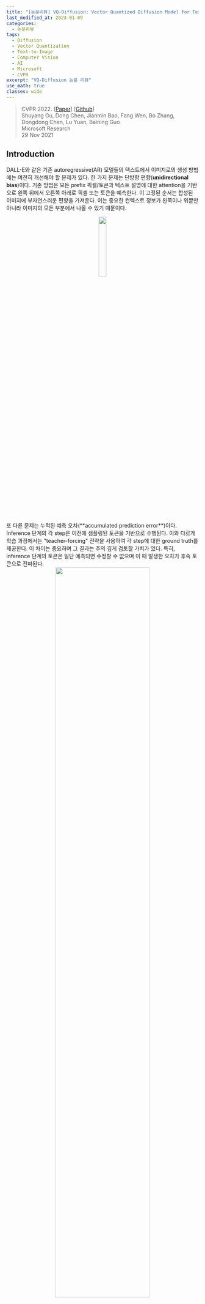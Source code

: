 ```yaml
---
title: "[논문리뷰] VQ-Diffusion: Vector Quantized Diffusion Model for Text-to-Image Synthesis"
last_modified_at: 2023-01-09
categories:
  - 논문리뷰
tags:
  - Diffusion
  - Vector Quantization
  - Text-to-Image
  - Computer Vision
  - AI
  - Microsoft
  - CVPR
excerpt: "VQ-Diffusion 논문 리뷰"
use_math: true
classes: wide
---
```


> CVPR 2022. [[Paper](https://arxiv.org/abs/2111.14822)] [[Github](https://github.com/microsoft/VQ-Diffusion)]  
> Shuyang Gu, Dong Chen, Jianmin Bao, Fang Wen, Bo Zhang, Dongdong Chen, Lu Yuan, Baining Guo  
> Microsoft Research  
> 29 Nov 2021  

## Introduction
DALL-E와 같은 기존 autoregressive(AR) 모델들의 텍스트에서 이미지로의 생성 방법에는 여전히 개선해야 할 문제가 있다. 한 가지 문제는 단방향 편향(**unidirectional bias**)이다. 기존 방법은 모든 prefix 픽셀/토큰과 텍스트 설명에 대한 attention을 기반으로 왼쪽 위에서 오른쪽 아래로 픽셀 또는 토큰을 예측한다. 이 고정된 순서는 합성된 이미지에 부자연스러운 편향을 가져온다. 이는 중요한 컨텍스트 정보가 왼쪽이나 위뿐만 아니라 이미지의 모든 부분에서 나올 수 있기 때문이다. 

<center><img src='{{"/assets/img/vqd/vqd-ar.png" | relative_url}}' width="20%"></center>
<br>
또 다른 문제는 누적된 예측 오차(**accumulated prediction error**)이다. Inference 단계의 각 step은 이전에 샘플링된 토큰을 기반으로 수행된다. 이와 다르게 학습 과정에서는 "teacher-forcing" 전략을 사용하여 각 step에 대한 ground truth를 제공한다. 이 차이는 중요하며 그 결과는 주의 깊게 검토할 가치가 있다. 특히, inference 단계의 토큰은 일단 예측되면 수정할 수 없으며 이 때 발생한 오차가 후속 토큰으로 전파된다. 

<center><img src='{{"/assets/img/vqd/vqd-tf.PNG" | relative_url}}' width="70%"></center>
<br>
저자들은 단방향 편향을 제거하고 누적된 예측 오차를 방지하는 text-to-image 생성을 위한 vector quantized diffusion (VQ-Diffusion) model을 제시한다. VQ-VAE(vector quantized variational autoencoder)로 먼저 코드북을 학습한 뒤 DDPM(Denoising Diffusion Probabilistic Model ([논문리뷰](https://kimjy99.github.io/논문리뷰/ddpm/)))의 조건부 버전으로 모델을 학습하여 latent space를 모델링한다. 저자들은 latent space 모델이 text-to-image 생성 task에 적합하다는 것을 보여준다.

VQ-Diffusion 모델은 고정된 Markov chain을 통해 입력을 점진적으로 손상시키는 forward diffusion process를 reverse하여 데이터 분포를 샘플링한다. Forward process는 입력과 동일한 차원의 noise가 증가하는 latent variable 시퀀스를 생성하여 고정된 개수의 timestep 후에 순수한 noise를 생성한다. Reverse process는 조건부 분포를 학습하여 순수한 noise에서 시작하여 원하는 데이터 분포를 향해 점진적으로 잠재 변수를 denoise한다.

VQ-Diffusion 모델은 독립적인 text encoder와 diffusion image decoder로 discrete 이미지 토큰에서 denoising diffusion을 수행한다. Inference 단계가 시작될 때 모든 이미지 토큰은 마스킹되거나 랜덤이다. 여기서 마스킹된 토큰은 마스크 기반 생성 모델과 동일한 기능을 수행한다. Denoising diffusion process는 입력 텍스트를 기반으로 점진적으로 이미지 토큰의 확률 밀도를 추정한다. 각 step에서 diffusion image decoder는 이전 step에서 예측된 전체 이미지의 모든 토큰의 컨텍스트 정보를 활용하여 새로운 확률 밀도 분포를 추정하고 이 분포를 사용하여 현재 step의 토큰을 예측한다. 이 양방향 attention은 각 토큰 예측에 대한 전역 컨텍스트를 제공하고 단방향 편향을 제거한다.

또한 VQ-Diffusion 모델은 mask-and-replace diffusion 전략을 사용하여 오차 누적을 방지한다. VQ-Diffusion은 학습 단계에서 "teacher-forcing" 전략을 사용하지 않는다. 대신, 의도적으로 마스킹된 토큰과 무작위 토큰을 모두 도입하고 네트워크가 마스킹된 토큰을 예측하고 잘못된 토큰을 수정하는 방법을 배우도록 한다. Inference 단계에서는 각 step에서 모든 토큰의 밀도 분포를 업데이트하고 새로운 분포에 따라 모든 토큰을 리샘플링한다. 따라서 잘못된 토큰을 수정하고 오차 누적을 방지할 수 있다. Unconditional 이미지 생성을 위한 기존 replace-only diffusion 전략과 비교할 때 마스크된 토큰은 마스크된 영역으로 네트워크의 attention을 효과적으로 유도하여 네트워크에서 검사할 토큰 조합의 수를 크게 줄인다. 이 mask-and-replace diffusion 전략은 네트워크의 수렴을 크게 가속화한다.

저자들은 VQ-Diffusion 방법의 성능을 평가하기 위해 CUB-200, Oxford102 및 MSCOCO를 포함한 다양한 데이터셋으로 text-to-image 생성을 실험하였다. 비슷한 수의 파라미터를 가진 AR(autoregressive) 모델과 비교할 때, VQ-Diffusion 방법은 훨씬 더 나은 이미지 품질을 달성하고 훨씬 빠르다. 또한 기존의 GAN 기반 text-to-image 방법과 비교하여 더 복잡한 scene을 처리할 수 있으며 합성 이미지 품질이 크게 향상되었다. DALL-E 및 CogView를 포함한 초대형 모델(VQ-Diffusion 모델보다 매개변수가 10배 더 많은 모델)과 비교할 때, VQ-Diffusion 모델은 특정 유형의 이미지, 즉 학습 중에 모델이 본 이미지 유형에 대해 비슷하거나 더 나은 결과를 달성한다. 또한, FFHQ 및 ImageNet을 사용한 unconditional 및 conditional 이미지 생성에 대한 실험에서 강력한 결과를 생성한다. 

또한 VQ-Diffusion 모델은 inference 속도에 중요한 이점이 있다. 기존의 AR 방법에서는 출력 이미지 해상도에 따라 inference 시간이 선형적으로 증가하고 일반 크기 이미지의 경우에도 이미지 생성에 상당한 시간이 소요된다. 반면 VQ-Diffusion은 각 토큰 예측에 대한 글로벌 컨텍스트를 제공하여 inference 시간을 이미지 해상도와 독립적으로 만든다. 이를 통해 diffusion image decoder의 간단한 reparameterization를 통해 inference 속도와 이미지 품질 간의 더 나은 tradeoff를 달성할 수 있다. 특히, 각 step에서 디코더에게 다음 denoising diffusion step에서 noise가 감소된 이미지 대신 noise가 없는 원래 이미지를 예측하도록 요청한다. 실험을 통해 reparameterization를 사용한 VQ-Diffusion 방법이 AR 방법보다 15배 더 빠르면서도 더 나은 이미지 품질을 달성할 수 있음을 발견했다.

## Background: Learning Discrete Latent Space of Images Via VQ-VAE
VQ-VAE는 인코더 $E$와 디코더 $D$, 그리고 임베딩 벡터들을 포함하는 코드북 $$\mathcal{Z} = \{z_k\}_{k=1}^K \in \mathbb{R}^{K \times d}$$으로 이루어져 있다. $K$는 코드북의 크기(임베딩 벡터의 개수)이며 $d$는 코드의 차원이다. 주어진 이미지 $x$에 대하여, $z = E(x) \in \mathbb{R}^{h \times w \times d}$를 spatial-wise quantizer $Q(\cdot)$에 넣어 각 spatial feature $z_{ij}$를 가장 가까운 코드 $z_k$에 매핑한 이미지 토큰 $z_q$를 얻는다. 

$$
\begin{equation}
z_q = Q (z) = \bigg( \underset{z_k \in \mathcal{Z} }{\arg \min} \| z_{ij} - z_k \|_2^2 \in \mathbb{R}^{h \times w \times d} \bigg)
\end{equation}
$$

여기서 $h \times w$는 인코딩된 시퀀스의 길이이며 $H \times W$보다 작다. 그런 다음 디코더를 통해 $\tilde{x} = G(z_q)$로 이미지를 재구성한다. 따라서 이미지 합성은 latent 분포에서 이미지 토큰을 샘플링하는 것과 같다. 이미지 토큰은 불연속 값을 취한다는 점에서 양자화된 latent 변수이다. 인코더 $E$, 디코더 $G$ 및 코드북 $Z$는 다음 손실 함수를 통해 end-to-end로 학습된다.

$$
\begin{equation}
\mathcal{L}_{\textrm{VQVAE}} = \|x - \tilde{x} \|_1 + \| \textrm{sg}[E(x)] - z_q \|_2^2 + \beta \| \textrm{sg}[z_q] - E(x) \|_2^2
\end{equation}
$$

sg는 stop-gradient 연산이다. 실제로는 위 손실 함수를 사용하는 것보다 코드북 업데이트를 위한 두번째 항을 exponential moving averages (EMA)로 바꾸는 것이 더 좋다고 입증되었다. 

## Vector Quantized Diffusion Model
주어진 텍스트-이미지 쌍에 대하여 이산 이미지 토큰 $x \in \mathbb{Z}^N$을 pretrained VQ-VAE로부터 얻는다. 여기서 $N = hw$는 토큰 시퀀스의 길이이다. VQ-VAE 코드북을 $K$라 가정하면, 위치 $i$의 이미지 토큰 $$x_i \in \{1, 2, \cdots, K\}$$는 코드북의 index 중 하나이다. 반면, 텍스트 토큰 $y \in \mathbb{Z}^M$은 BPE-encoding으로 얻을 수 있다. 전체 text-to-image 프레임워크는 조건부 분포 $q(x \vert y)$를 최대화한다고 볼 수 있다. 

DALL-E나 CogView와 같은 AR 모델은 이전에 예측된 이미지 토큰뿐만 아니라 텍스트 토큰에 따라 각 이미지 토큰을 순차적으로 예측한다.

$$
\begin{equation}
q(x|y) = \prod_{i=1}^N q(x^i | x^1, \cdots, x^{i-1}, y)
\end{equation}
$$

AR 모델링은 text-to-image 합성에서 놀라운 품질을 달성하지만 몇 가지 제한 사항이 있다.

1. 이미지 토큰은 raster scan과 같은 단방향 순서로 예측되는데, 이는 특정 위치의 예측이 단순히 왼쪽이나 위의 컨텍스트에만 주의를 기울여서는 안 되기 때문에 2D 데이터의 구조를 무시하고 이미지 모델링에 대한 표현력을 제한한다. 
2. 학습은 ground truth을 사용하는 반면 inference는 이전 토큰과 같은 예측에 의존하기 때문에 학습과 inference 사이의 불일치가 있다. "Teacher-forcing" 또는 exposure bias는 이전 샘플링의 실수로 인해 오차 누적으로 이어진다. 또한, 각 토큰을 예측하기 위해서는 네트워크의 forward pass가 필요하며, 이는 저해상도의 latent space(32 × 32)에서 샘플링하는 데에도 과도한 시간을 소비하므로 실제 사용에는 AR 모델이 비실용적이다.

VQ-Diffusion는 AR이 아닌 방식으로 VQ-VAE latent space를 모델링하는 것을 목표로 한다. VQ-Diffusion 방법은 확산 모델로 확률 $q(x \vert y)$를 최대화하며, 이미지 합성에서 뛰어난 품질을 생성하는 새로운 접근 방식이다. 최근 연구들의 대부분은 연속적인 diffusion model에 초점을 맞추고 있지만 카테고리 분포를 사용하는 연구는 훨씬 적다. 이 논문에서는 text-to-image 생성을 위해 조건부 버전의 discrete diffusion process를 사용할 것을 제안한다. 이어서 MLM(Masked Language Modeling)에서 영감을 받은 discrete diffusion process를 소개하고 이 process를 reverse 시키기 위해 신경망을 학습시키는 방법에 대해 논의한다.

### 1. Discrete diffusion process
Forward diffusion process는 고정된 Markov chain $$q(x_t \vert x_{t-1})$$을 통해 이미지 데이터 $x_0$을 점진적으로 손상시킨다. 예를 들어 $$x_{t-1}$$의 일부 토큰을 임의로 교체한다. 고정된 수의 $T$ timestep 이후, forward process는 $z_0$과 동일한 차원의 noise가 증가하는 잠재 변수 $z_1, \cdots, z_T$의 시퀀스를 생성하고 $z_T$는 순수한 noise 토큰이 된다. Reverse process는 noise $z_T$에서 시작하여 latent variable의 noise를 점진적으로 제거하고 reverse distribution $$q(x_{t-1} \vert x_t, x_0)$$에서 순차적으로 샘플링하여 실제 데이터 $x_0$을 복원한다. 그러나 inference 단계에서 $x_0$을 알 수 없기 때문에 전체 데이터 분포에 따라 달라지는 조건부 분포 $$p_\theta (x_{t−1} \vert x_t, y)$$를 근사화하도록 transformer를 학습한다.

코드북의 index, 즉 $$x_0^i \in \{1, 2, \cdots, K\}$$를 사용하는 위치 i에서의 $x_0$의 단일 이미지 토큰 $x_0^i$을 고려하자. 간단한 설명을 위해 위첨자 i를 생략한다. 행렬 $$[Q_t]_{mn} = q(x_t = m \vert x_{t−1} = n) \in \mathbb{R}^{K \times K}$$를 사용하여 $x_{t−1}$이 $x_t$로 이동할 확률을 정의한다. 그런 다음 전체 토큰 시퀀스에 대한 forward Markov diffusion process를 다음과 같이 쓸 수 있다.

$$
\begin{equation}
q(x_t | x_{t-1}) = v^\top (x_t) Q_t v(x_{t-1})
\end{equation}
$$

여기서 $v(x)$는 길이가 $K$이고 $x$에 대한 index만 1인 one-hot 열 벡터이다. $x_t$에 대한 카테고리 분포는 벡터 $Q_t v(x_{t−1})$로 주어진다. 중요한 것은 Markov chian의 속성으로 인해 다음과 같이 중간 step을 무시하고 $x_0$에서 직접 임의의 timestep에서의 $x_t$의 확률을 도출할 수 있다는 것이다. 

$$
\begin{equation}
q_t(x_t | x_0) = v^\top (x_t) \overline{Q}_t v(x_0), \quad \overline{Q}_t = Q_t \cdots Q_1
\end{equation}
$$

또 다른 주목할 만한 특징은 $z_0$에 conditioning함으로써 다음과 같이 이 diffusion process의 사후 확률(posterior)이 tractable하다는 것이다. 

$$
\begin{equation}
q(x_{t-1} | x_t, x_0) = \frac{q(x_t | x_{t-1}, x_0) q(x_{t-1} | x_0)}{q(x_t | x_0)} = \frac{(v^\top (x_t) Q_t v(x_{t-1})) (v^\top (x_{t-1}) \overline{Q}_{t-1} v(x_0))}{v^\top (x_t) \overline{Q}_t v(x_0)}
\end{equation}
$$

Transition matrix $Q_t$는 discrete diffusion model에 매우 중요하며 reverse network가 noise에서 신호를 복구하는 것이 너무 어렵지 않도록 신중하게 설계되어야 한다. 이전 연구들에서는 카테고리 분포에 소량의 균일한 noise를 도입할 것이 제안되었으며 transition matrix은 다음과 같이 공식화될 수 있다.

$$
\begin{equation}
Q_t = \begin{bmatrix}
    \alpha_t + \beta_t & \beta_t & \cdots & \beta_t \\
    \beta_t & \alpha_t + \beta_t & \cdots & \beta_t \\
    \vdots & \vdots & \ddots & \vdots \\
    \beta_t & \beta_t & \cdots & \alpha_t + \beta_t \end{bmatrix}
\end{equation}
$$

$\alpha_t \in [0,1]$이고 $\beta_t = (1-\alpha_t) / K$이다. 각 토큰은 $(\alpha_t + \beta_t)$의 확률로 그대로 있고 $K\beta_t$의 확률로 uniform하게 $K$ 카테고리 중 하나로 다시 샘플링된다. 

그럼에도 불구하고 uniform diffusion을 사용하여 데이터를 손상시키는 것은 reverse estimation에 문제가 될 수 있는 다소 공격적인 process이다.

1. 순서형 데이터에 대한 Gaussian diffusion process와 달리 이미지 토큰은 완전히 상관관계가 없는 카테고리로 대체될 수 있으며, 이는 해당 토큰에 대한 갑작스러운 semantic 변경으로 이어진다. 
2. 네트워크는 토큰을 수정하기 전에 교체된 토큰을 파악하기 위한 추가 노력을 기울여야 한다. 실제로 로컬 컨텍스트 내의 semantic 충돌로 인해 서로 다른 이미지 토큰에 대한 reverse estimation은 경쟁을 형성하고 신뢰할 수 있는 토큰을 식별하는 딜레마에 빠질 수 있다.

#### Mask-and-replace diffusion strategy

저자들은 위와 같은 uniform diffusion의 문제를 해결하기 위해 mask language modeling으로부터 영감을 얻어 손상된 위치가 reverse network에 의해 명시적으로 알려질 수 있도록 토큰 중 일부를 확률적으로 마스킹하여 토큰을 손상시킬 것을 제안한다. 특히 추가 특수 토큰인 [MASK] 토큰을 도입하여 이제 각 토큰이 $(K+1)$개의 discrete 상태를 가진다. 저자들은 mask diffusion을 다음과 같이 정의한다. 각 일반 토큰은 [MASK] 토큰으로 대체될 $\gamma_t$의 확률을 가지고 $K \beta_t$의 확률로 균일하게 diffusion이 일어나며 $\alpha_t = 1 - K \beta_t - \gamma_t$의 확률로 변경되지 않는다. 반면, [MASK] 토큰은 항상 자체 상태를 유지한다. 따라서 transition matrix $Q_t \in \mathbb{R}^{(K+1) \times (K+1)}$를 다음과 같이 공식화할 수 있다.

$$
\begin{equation}
Q_t = \begin{bmatrix}
    \alpha_t + \beta_t & \beta_t & \beta_t & \cdots & 0 \\
    \beta_t & \alpha_t + \beta_t & \beta_t & \cdots & 0 \\
    \vdots & \vdots & \vdots & \ddots & \vdots \\
    \gamma_t & \gamma_t & \gamma_t & \cdots & 1 \end{bmatrix}
\end{equation}
$$

이 mask-and-replace transition의 장점은 다음과 같다. 

1. 손상된 토큰을 네트워크에서 식별할 수 있으므로 reverse process가 쉬워진다.
2. Mask-only 접근 방식과 비교했을 때 토큰 마스킹 외에 소량의 균일한 noise를 포함하는 것이 필요하다는 것을 이론적으로 증명한다. 그렇지 않으면 $x_t \ne x_0$일 때 작은 사후 확률을 얻는다. 
3. 무작위 토큰 대체는 네트워크가 [MASK] 토큰에만 집중하기보다 컨텍스트를 이해하도록 강제한다. 
4. 누적 transition matrix $\overline{Q}_t$와 확률 $q(x_t \vert x_0)$는 다음을 사용하여 닫힌 형식으로 계산할 수 있다.

$$
\begin{equation}
\overline{Q}_t v(x_0) = \overline{\alpha}_t v(x_0) + (\overline{\gamma}_t - \overline{\beta}_t) v(K+1) + \overline{\beta}_t \\
(\overline{\alpha}_t = \prod_{i=1}^t \alpha_i, \overline{\gamma}_t = 1- \prod_{i=1}^t (1 - \gamma_i), \overline{\beta}_t = \frac{1 - \overline{\alpha}_t - \overline{\gamma}_t}{K})
\end{equation}
$$

<details>
<summary> 증명) </summary>

<hr style='border:2px solid black'>
수학적 귀납법으로 증명.  
<br>
$t = 1$일 때, 

$$
\begin{equation}
\overline{Q_1} v(x_0) = \begin{cases}
    \overline{\alpha}_1 + \overline{\beta}_1, & x = x_0 \\
    \overline{\beta_1}, & x \ne x_0 \; \textrm{and} \; x \ne K + 1 \\
    \overline{\gamma_1}, & x = K + 1
  \end{cases}
\end{equation}
$$

이므로 식이 성립한다. $t$에서 식이 성립할 때 $t+1$에서 식이 성립한다고 가정하자.  
<br>
$t+1$에서 

$$
\begin{equation}
\overline{Q}_{t+1} v(x_0) = Q_{t+1} \overline{Q}_t v(x_0)
\end{equation}
$$

이다. $x = x_0$일 때,

$$
\begin{aligned}
Q_{t+1} v(x_0)_{(x)} &= \overline{\beta}_t \beta_{t+1} (K-1) + (\alpha_{t+1} + \beta_{t+1}) (\overline{\alpha}_t + \overline{\beta}_t) \\
&= \overline{\beta}_t (K \beta_{t+1} + \alpha_{t+1}) + \overline{\alpha}_t (\alpha_{t+1} + \beta_{t+1}) \\
&= \overline{\beta}_t (1- \gamma_{t+1}) + \overline{\alpha}_{t+1} + \overline{\alpha}_t \beta_{t+1} \\
&= \frac{1}{K} (K \overline{\beta}_t (1-\gamma_{t+1}) + K \overline{\alpha}_t \beta_{t+1} - K \overline{\beta}_{t+1}) + \overline{\alpha}_{t+1} + \overline{\beta}_{t+1} \\
&= \frac{1}{K} [ (1 - \overline{\alpha}_t - \overline{\gamma}_t) (1-\gamma_{t+1}) + K \overline{\alpha}_t \beta_{t+1} - (1 - \overline{\alpha}_{t+1} - \overline{\gamma}_{t+1})] + \overline{\alpha}_{t+1} + \overline{\beta}_{t+1} \\
&= \frac{1}{K} [ (1-\overline{\gamma}_{t+1}) - \overline{\alpha}_t (1-\gamma_{t+1}) + K \overline{\alpha}_t \beta_{t+1} - (1 - \overline{\gamma}_{t+1}) + \overline{\alpha}_{t+1}] + \overline{\alpha}_{t+1} + \overline{\beta}_{t+1} \\
&= \frac{1}{K} [ (1-\overline{\gamma}_{t+1}) - \overline{\alpha}_t (1-\gamma_{t+1} - K \beta_{t+1}) - (1 - \overline{\gamma}_{t+1}) + \overline{\alpha}_{t+1}] + \overline{\alpha}_{t+1} + \overline{\beta}_{t+1} \\
&= \overline{\alpha}_{t+1} + \overline{\beta}_{t+1}
\end{aligned}
$$

$x = K + 1$일 때,

$$
\begin{aligned}
Q_{t+1} v(x_0)_{(x)} &= \overline{\gamma}_t + (1-\overline{\gamma}_t) \gamma_{t+1} \\
&= 1 - (1 - \overline{\gamma}_t) + (1-\overline{\gamma}_t) \gamma_{t+1} \\
&= 1 - (1 - \overline{\gamma}_t) (1 - \gamma_{t+1}) \\
&= 1 - (1 - \overline{\gamma}_{t+1}) \\
&= \overline{\gamma}_{t+1} \\
\end{aligned}
$$

$x \ne x_0$이고 $x \ne K + 1$일 때,

$$
\begin{aligned}
Q_{t+1} v(x_0)_{(x)} &= \overline{\beta}_t (\alpha_{t+1} + \beta_{t+1}) + \overline{\beta}_t \beta_{t+1} (K-1) + \overline{\alpha}_t \beta_{t+1} \\
&= \overline{\beta}_t (\alpha_{t+1} + K \beta_{t+1}) + \overline{\alpha}_t \beta_{t+1} \\
&= \frac{1 - \overline{\alpha}_t - \overline{\gamma}_t}{K} (1-\gamma_{t+1}) + \overline{\alpha}_t \beta_{t+1} \\
&= \frac{1}{K} (1-\overline{\gamma}_t)(1-\gamma_{t+1}) + \overline{\alpha}_t (\beta_{t+1} - \frac{1-\gamma_{t+1}}{K}) \\
&= \frac{1}{K} (1-\overline{\gamma}_{t+1}) + \overline{\alpha}_t (\frac{1 - \alpha_{t+1} - \gamma_{t+1}}{K} - \frac{1-\gamma_{t+1}}{K}) \\
&= \frac{1}{K} (1-\overline{\gamma}_{t+1}) - \frac{1}{K} \overline{\alpha}_t \alpha_{t+1} \\
&= \frac{1}{K} (1-\overline{\gamma}_{t+1} - \overline{\alpha}_{t+1}) \\
&= \overline{\beta}_{t+1}
\end{aligned}
$$

따라서, 모든 $t$에 대하여 $\overline{Q}_t v(x_0) = \overline{\alpha}_t v(x_0) + (\overline{\gamma}_t - \overline{\beta}_t) v(K+1) + \overline{\beta}_t$가 성립한다. 
<hr style='border:2px solid black'>
</details>
<br>
여기서 $\overline{\alpha}_t$, $\overline{\gamma}_t$, $\overline{\beta}_t$는 사전에 계산하여 저장해둘 수 있다. 따라서 $q (x_t \vert x_0)$의 계산 비용이 $O(tK^2)$에서 $O(K)$로 줄어든다. 

### 2. Learning the reverse process
Diffusion process를 reverse시키기 위해 denoising network $p_\theta (x_{t−1} \vert x_t, y)$를 학습하여 사후 확률 분포 $q(x{t−1} \vert x_t, x_0)$를 추정한다. 신경망은 다음 variational lower bound(VLB)을 최소화하도록 학습된다.

$$
\begin{aligned}
\mathcal{L}_{\textrm{vlb}} &= \mathcal{L}_{0} + \mathcal{L}_{1} + \cdots + \mathcal{L}_{T-1} + \mathcal{L}_{T} \\
\mathcal{L}_{0} &= -\log p_\theta (x_0 | x_1, y) \\
\mathcal{L}_{t-1} &= D_{KL} (q(x_{t-1} | x_t, x_0) \; \| \; p_\theta (x_{t-1} | x_t, y)) \\
\mathcal{L}_{T} &= D_{KL} (q(x_T | x_0) \; \| \; p(x_T))
\end{aligned}
$$

$p(x_T)$는 timestep $T$에서의 사전 확률(prior)이다. Mask-and-replace diffusion의 경우 사전 확률은 다음과 같다. 

$$
\begin{equation}
p(x_T) = [ \overline{\beta}_T, \overline{\beta}_T, \cdots, \overline{\beta}_T, \overline{\gamma}_T ]^\top
\end{equation}
$$

Transition matrix $Q_t$가 학습 중에 고정되기 때문에 $\mathcal{L}_T$는 학습과 inference 사이의 차이를 측정하는 상수이고, 학습 중에 무시할 수 있다. 

#### Reparameterization trick on discrete stage
네트워크 reparameterization는 합성 품질에 상당한 영향을 미친다. 최근 연구들에서는 사후 확률 $q(x_{t−1} \vert x_t, x_0)$를 직접 예측하는 대신 noise가 없는 target data $q(x_0)$와 같은 일부 대리 변수(surrogate variables)를 근사화하는 것이 더 품질이 낫다는 것을 발견했다. Discrete setting에서 네트워크가 각 reverse step에서 noise가 없는 토큰 분포 $p_\theta (\tilde{x}_0 \vert x_t, y)$를 예측하도록 한다. 따라서 다음과 같이 reverse transition distribution을 계산할 수 있다.

$$
\begin{equation}
p_\theta (x_{t-1} | x_t, y) = \sum_{\tilde{x}_0 = 1}^K q(x_{t-1} | x_t, \tilde{x}_0) p_\theta (\tilde{x}_0 | x_t, y)
\end{equation}
$$

Reparameterization trick에 기반하여 네트워크가 noise가 없는 토큰 $x_0$를 예측하도록 auxiliary denoising objective를 다음과 같이 정의한다. 

$$
\begin{equation}
\mathcal{L}_{x_0} = -\log p_\theta (x_0 | x_t, y)
\end{equation}
$$

이 loss를 $\mathcal{L}_{\textrm{vlb}}$와 함께 사용하면 이미지 품질을 향상시킬 수 있다. 

#### Model architecture

<center><img src='{{"/assets/img/vqd/vqd-model.PNG" | relative_url}}' width="70%"></center>
<br>
저자들은 분포 $$p_\theta (\tilde{x}_0 \vert x_t, y)$$를 추정하기 위해 인코더-디코더 transformer를 제안한다. 위 그림에서 볼 수 있듯이 프레임워크에는 text encoder와 diffusion image decoder의 두 부분으로 되어 있다. Text encoder는 텍스트 토큰 $y$를 취하고 조건부 feature 시퀀스를 생성한다. Diffusion image decoder는 이미지 토큰 $x_t$와 timestep $t$를 취하여 noise가 없는 토큰 분포 $p_\theta (\tilde{x}_0 \vert x_t, y)$를 출력한다. 디코더에는 여러 transformer 블록과 softmax layer가 포함되어 있다. 각 transformer 블록에는 full attention, 텍스트 정보를 결합하기 위한 cross attention, feed forward network 블록이 포함된다. 현재 timestep $t$는 Adaptive Layer Normalization (AdaLN) 연산자를 사용하여 네트워크에 주입된다. 

$$
\begin{equation}
\textrm{AdaLN}(h, t) = a_t \textrm{LayerNorm}(h) + b_t
\end{equation}
$$

여기서 $h$는 intermediate activation이며, $a_t$ 와 $b_t$는 timestep embedding을 linear projection하여 얻는다. 

#### Fast inference strategy
Inference 단계에서 reparameterization trick을 활용하여 더 빠른 inference를 달성하기 위해 diffusion model의 일부 step들을 건너뛸 수 있다. Time stride를 $\Delta_t$라 했을 때, $x_T, x_{T-1}, x_{T-2}, \cdots, x_0$로 샘플링하는 대신 $x_T, x_{T-\Delta_t}, x_{T-2\Delta_t}, \cdots, x_0$로 샘플링하며, 다음과 같은 reverse transition distribution을 사용한다.

$$
\begin{equation}
p_\theta (x_{t-\Delta_t} | x_t, y) = \sum_{\tilde{x}_0 = 1}^K q(x_{t-\Delta_t} | x_t, \tilde{x}_0) p_\theta (\tilde{x}_0 | x_t, y)
\end{equation}
$$

이 샘플링 방법을 사용하면 품질이 조금 떨어지지만 샘플링이 더 효율적이다. 전체 학습과 inference 알고리즘은 아래와 같다. 

<center>
  <img src='{{"/assets/img/vqd/vqd-algo1.PNG" | relative_url}}' width="48%">
  &nbsp;
  <img src='{{"/assets/img/vqd/vqd-algo2.PNG" | relative_url}}' width="48%">
</center>
<br>

## Experiments
- 데이터셋: CUB-200, Oxford-102, MSCOCO, CC3M, CC12M, LAION-400M
- Trianing details:
  - VQ-VAE의 인코더와 디코더는 VQGAN의 세팅과 동일
  - Text encoder는 CLIP model의 tokenizer 사용 (길이 77)
  - VQ-Diffusion-S는 192 차원의 18개의 transformer block (파라미터 약 3,400만개)
  - VQ-Diffusion-B는 1024 차원의 19개의 transformer block (파라미터 약 3.7억개)
  - VQ-Diffusion-F는 CC3M과 CC12로 학습한 VQ-Diffusion-B를 fine-tune
  - Timestep $T = 100$, loss weight $\lambda = 0.0005$
  - $\overline{\gamma}_t$는 0에서 0.9로, $\overline{\beta}_t$는 0에서 0.1로 선형적으로 증가
  - Optimizer는 AdamW ($\beta_1 = 0.9, \beta_2 = 0.96$), lr = 0.00045 (5000 iter warmup)

### 1. Comparison with state-of-the-art methods

다음은 text-to-image 합성에 대한 FID에 대한 표이다. 

<center><img src='{{"/assets/img/vqd/vqd-table1.PNG" | relative_url}}' width="50%"></center>
<br>

다음은 CUB-200과 MSCOCO에 대한 GAN 기반의 모델과의 비교 결과이다. 

<center><img src='{{"/assets/img/vqd/vqd-fig1.PNG" | relative_url}}' width="95%"></center>
<br>

### 2. In the wild text-to-image synthesis

다음은 in-the-wild 이미지 생성 능력에 대한 결과이다. 

<center><img src='{{"/assets/img/vqd/vqd-t2i.PNG" | relative_url}}' width="60%"></center>
<br>
VQ-Diffusion 모델은 DALL-E와 CogView보다 성능은 좋고 모델 크기는 작다. 

### 3. Ablations
#### Number of timesteps

다음은 CUB-200 데이터셋에서 실험한 결과로 inference step 수와 학습 step 수에 따른 샘플의 FID에 대한 표이다. 

<center><img src='{{"/assets/img/vqd/vqd-table2.PNG" | relative_url}}' width="50%"></center>
<br>

#### Mask-and-replace diffusion strategy.

저자들은 Oxford-102 데이터셋으로 마지막 mask rate $\overline{\gamma}_T$를 다르게 설정하여 mask-and-replace 전략이 성능에 주는 이점을 확인하였다. 결과는 다음과 같다.

<center><img src='{{"/assets/img/vqd/vqd-fig2.PNG" | relative_url}}' width="50%"></center>
<br>
Mask rate가 0.9일 때 성능이 가장 좋았으며, 0.9보다 크면 오차 누적문제가 발생할 수 있고 0.9보다 작으면 모델이 어떤 부분에 더 많은 관심을 기울여야 하는지 찾기 어려울 수 있다. 

#### Truncation

Truncation sampling 전략은 truncation rate가 $r$일 때 inference 단계에서 $p_\theta(\tilde{x}_0 \vert x_t, y)$의 상위 $r$만큼의 토큰만 남겨두는 전략이다. 낮은 확률의 토큰으로부터 샘플링되는 것을 막을 수 있기 때문에 VQ-Diffusion 모델에 굉장히 중요하다. 저자들은 CUB-200 데이터셋에서 서로 다른 $r$에 대해 어떤 결과가 나타나는지 실험하였다. 

<center><img src='{{"/assets/img/vqd/vqd-fig3.PNG" | relative_url}}' width="50%"></center>
<br>

#### VQ-Diffusion vs VQ-AR
공정한 비교를 위하여 diffusion image decoder만 autoregressive decoder로 바꾼 VQ-AR-S, VQ-AR-B의 성능을 CUB-200 데이터셋에 대하여 확인하였다. 결과는 다음과 같다. 

<center><img src='{{"/assets/img/vqd/vqd-table3.PNG" | relative_url}}' width="50%"></center>
<br>
Throughput은 V100 GPU에서 배치 사이즈 32로 실험한 결과이다. VQ-Diffusion이 VQ-AR보다 15배 빠르며 FID도 더 낮았다. 

### 4. Unified generation model
VQ-Diffusion 방법은 unconditional synthesis이나  class-conditional synthesis와 같은 다른 이미지 합성 task에도 적용할 수 있다. 

클래스 label로부터 이미지를 생성하기 위해 먼저 text encoder network와 transformer의 cross attention 부분을 제거하였으며 클래스 label을 AdaIN 연산자로 주입하였다. 모델은 512 차원의 24개의 transformer block으로 구성되며 ImageNet로 학습되었다. VQ-VAE는 ImageNet에서 학습된 VQ-GAN의 모델을 사용하였다. 

다음은 ImageNet에 대한 class-conditional synthesis와 FFHQ에 대한 unconditional synthesis 결과이다. 

<center><img src='{{"/assets/img/vqd/vqd-table4.PNG" | relative_url}}' width="50%"></center>
<br>
'guid'는 classifier guidance를 사용했다는 것이며, 'acc'는 adopting acceptance rate이다. 

### 5. Irregular mask inpainting

<center><img src='{{"/assets/img/vqd/vqd-fig4.PNG" | relative_url}}' width="65%"></center>
<br>
마스크 외의 부분도 약간의 변화가 있지만 굉장히 inpainting이 잘 되었다. 마스크 외의 부분은 원본 이미지를 그대로 사용하면 되기 때문에 큰 문제는 되지 않을 것 같다. 
